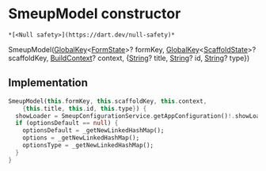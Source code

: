 


# SmeupModel constructor




    *[<Null safety>](https://dart.dev/null-safety)*



SmeupModel([GlobalKey](https://api.flutter.dev/flutter/widgets/GlobalKey-class.html)&lt;[FormState](https://api.flutter.dev/flutter/widgets/FormState-class.html)>? formKey, [GlobalKey](https://api.flutter.dev/flutter/widgets/GlobalKey-class.html)&lt;[ScaffoldState](https://api.flutter.dev/flutter/material/ScaffoldState-class.html)>? scaffoldKey, [BuildContext](https://api.flutter.dev/flutter/widgets/BuildContext-class.html)? context, {[String](https://api.flutter.dev/flutter/dart-core/String-class.html)? title, [String](https://api.flutter.dev/flutter/dart-core/String-class.html)? id, [String](https://api.flutter.dev/flutter/dart-core/String-class.html)? type})





## Implementation

```dart
SmeupModel(this.formKey, this.scaffoldKey, this.context,
    {this.title, this.id, this.type}) {
  showLoader = SmeupConfigurationService.getAppConfiguration()!.showLoader;
  if (optionsDefault == null) {
    optionsDefault = _getNewLinkedHashMap();
    options = _getNewLinkedHashMap();
    optionsType = _getNewLinkedHashMap();
  }
}
```







